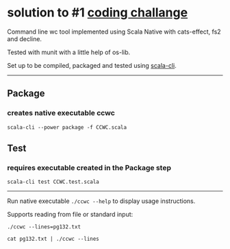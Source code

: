 # solution to #1 [coding challange](https://codingchallenges.fyi)

Command line wc tool implemented using Scala Native with cats-effect, fs2 and decline. 

Tested with munit with a little help of os-lib.

Set up to be compiled, packaged and tested using [scala-cli](https://scala-cli.virtuslab.org).

---

## Package
### creates native executable <b>ccwc</b>
<p><code>scala-cli --power package -f CCWC.scala</code></p>

## Test
### requires executable created in the <b>Package</b> step
<p><code>scala-cli test CCWC.test.scala</code></p>

---
Run native executable <code>./ccwc --help</code> to display usage instructions.

Supports reading from file or standard input:

<p><code>./ccwc --lines=pg132.txt</code></p>
<p><code>cat pg132.txt | ./ccwc --lines</code></p>
